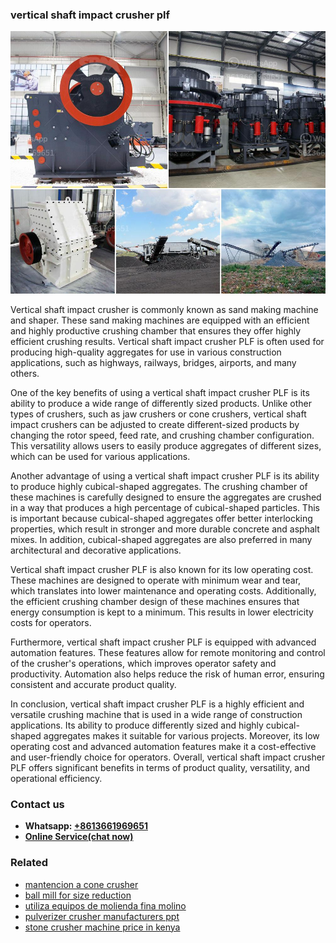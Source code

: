 <h3>vertical shaft impact crusher plf</h3><img src='1708589084.jpg' alt=''><p>Vertical shaft impact crusher is commonly known as sand making machine and shaper. These sand making machines are equipped with an efficient and highly productive crushing chamber that ensures they offer highly efficient crushing results. Vertical shaft impact crusher PLF is often used for producing high-quality aggregates for use in various construction applications, such as highways, railways, bridges, airports, and many others.</p><p>One of the key benefits of using a vertical shaft impact crusher PLF is its ability to produce a wide range of differently sized products. Unlike other types of crushers, such as jaw crushers or cone crushers, vertical shaft impact crushers can be adjusted to create different-sized products by changing the rotor speed, feed rate, and crushing chamber configuration. This versatility allows users to easily produce aggregates of different sizes, which can be used for various applications.</p><p>Another advantage of using a vertical shaft impact crusher PLF is its ability to produce highly cubical-shaped aggregates. The crushing chamber of these machines is carefully designed to ensure the aggregates are crushed in a way that produces a high percentage of cubical-shaped particles. This is important because cubical-shaped aggregates offer better interlocking properties, which result in stronger and more durable concrete and asphalt mixes. In addition, cubical-shaped aggregates are also preferred in many architectural and decorative applications.</p><p>Vertical shaft impact crusher PLF is also known for its low operating cost. These machines are designed to operate with minimum wear and tear, which translates into lower maintenance and operating costs. Additionally, the efficient crushing chamber design of these machines ensures that energy consumption is kept to a minimum. This results in lower electricity costs for operators.</p><p>Furthermore, vertical shaft impact crusher PLF is equipped with advanced automation features. These features allow for remote monitoring and control of the crusher's operations, which improves operator safety and productivity. Automation also helps reduce the risk of human error, ensuring consistent and accurate product quality.</p><p>In conclusion, vertical shaft impact crusher PLF is a highly efficient and versatile crushing machine that is used in a wide range of construction applications. Its ability to produce differently sized and highly cubical-shaped aggregates makes it suitable for various projects. Moreover, its low operating cost and advanced automation features make it a cost-effective and user-friendly choice for operators. Overall, vertical shaft impact crusher PLF offers significant benefits in terms of product quality, versatility, and operational efficiency.</p><h3>Contact us</h3><ul><li><strong>Whatsapp:&nbsp;<a href="https://wa.me/8613661969651">+8613661969651</a></strong></li><li><a href="https://swt.shibang-china.com/?git&amp;zhl&amp;vertical shaft impact crusher plf"><strong>Online Service(chat now)</strong></a></li></ul><h3>Related</h3><ul><li><a href='mantencion a cone crusher.md'>mantencion a cone crusher</a></li><li><a href='ball mill for size reduction.md'>ball mill for size reduction</a></li><li><a href='utiliza equipos de molienda fina molino.md'>utiliza equipos de molienda fina molino</a></li><li><a href='pulverizer crusher manufacturers ppt.md'>pulverizer crusher manufacturers ppt</a></li><li><a href='stone crusher machine price in kenya.md'>stone crusher machine price in kenya</a></li></ul>